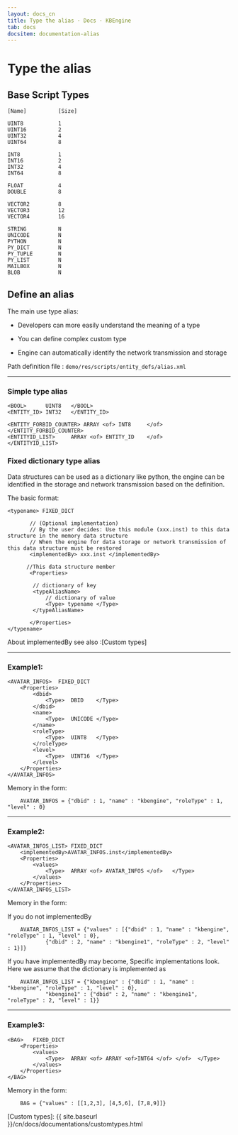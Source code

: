 ```yaml
---
layout: docs_cn
title: Type the alias · Docs · KBEngine
tab: docs
docsitem: documentation-alias
---
```


Type the alias
====================

Base Script Types
------------------------------------------

	[Name]			[Size]

	UINT8			1
	UINT16			2
	UINT32			4
	UINT64			8

	INT8			1
	INT16			2
	INT32			4
	INT64			8

	FLOAT			4
	DOUBLE			8

	VECTOR2			8
	VECTOR3			12
	VECTOR4			16

	STRING			N
	UNICODE			N
	PYTHON			N
	PY_DICT			N
	PY_TUPLE		N
	PY_LIST			N
	MAILBOX			N
	BLOB			N



Define an alias
------------------------------------------

The main use type alias:

* Developers can more easily understand the meaning of a type

* You can define complex custom type

* Engine can automatically identify the network transmission and storage


Path definition file : `demo/res/scripts/entity_defs/alias.xml`

------------------------------------------
### Simple type alias

	<BOOL> 		UINT8	</BOOL>
	<ENTITY_ID>	INT32	</ENTITY_ID>

	<ENTITY_FORBID_COUNTER> ARRAY <of> INT8		</of>		</ENTITY_FORBID_COUNTER>
	<ENTITYID_LIST> 	ARRAY <of> ENTITY_ID	</of>		</ENTITYID_LIST>

### Fixed dictionary type alias

Data structures can be used as a dictionary like python, the engine can be identified in the storage and network transmission based on the definition.

The basic format:

	<typename> FIXED_DICT

	       // (Optional implementation)
	       // By the user decides: Use this module (xxx.inst) to this data structure in the memory data structure
	       // When the engine for data storage or network transmission of this data structure must be restored
	       <implementedBy> xxx.inst </implementedBy>

	      //This data structure member
	       <Properties>

			// dictionary of key
			<typeAliasName> 
				// dictionary of value
				<Type> typename </Type>
			</typeAliasName>

	       </Properties>
	</typename>
	
About implementedBy
see also :[Custom types]

----------------------------------------------

### Example1:

	<AVATAR_INFOS>	FIXED_DICT
		<Properties>
			<dbid>
				<Type>	DBID	</Type>
			</dbid>
			<name>
				<Type>	UNICODE	</Type>
			</name>
			<roleType>
				<Type>	UINT8	</Type>
			</roleType>
			<level>
				<Type>	UINT16	</Type>
			</level>
		</Properties>
	</AVATAR_INFOS>	
	
Memory in the form:

        AVATAR_INFOS = {"dbid" : 1, "name" : "kbengine", "roleType" : 1, "level" : 0}

-----------------------------------------------

### Example2:

	<AVATAR_INFOS_LIST>	FIXED_DICT
		<implementedBy>AVATAR_INFOS.inst</implementedBy>
		<Properties>
			<values>
				<Type>	ARRAY <of> AVATAR_INFOS </of>	</Type>
			</values>
		</Properties>
	</AVATAR_INFOS_LIST>	
	
Memory in the form:

If you do not implementedBy

        AVATAR_INFOS_LIST = {"values" : [{"dbid" : 1, "name" : "kbengine", "roleType" : 1, "level" : 0}, 
				{"dbid" : 2, "name" : "kbengine1", "roleType" : 2, "level" : 1}]}
	
	
If you have implementedBy may become, Specific implementations look.
Here we assume that the dictionary is implemented as

        AVATAR_INFOS_LIST = {"kbengine" : {"dbid" : 1, "name" : "kbengine", "roleType" : 1, "level" : 0}, 
				"kbengine1" : {"dbid" : 2, "name" : "kbengine1", "roleType" : 2, "level" : 1}}

-----------------------------------------------

### Example3:

	<BAG>	FIXED_DICT
		<Properties>
			<values>
				<Type>	ARRAY <of> ARRAY <of>INT64 </of> </of>	</Type>
			</values>
		</Properties>
	</BAG>	

Memory in the form:

        BAG = {"values" : [[1,2,3], [4,5,6], [7,8,9]]}




[Custom types]: {{ site.baseurl }}/cn/docs/documentations/customtypes.html